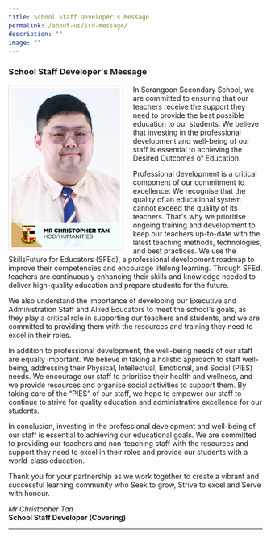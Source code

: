 ```yaml
---
title: School Staff Developer's Message
permalink: /about-us/ssd-message/
description: ""
image: ""
---
```

### School Staff Developer's Message

<img src="/images/mr%20christopher%20tan.png" style="width:215px; height:315px; margin-right:20px; border:0.5px solid Gainsboro; padding: 5px" align="Left">


In Serangoon Secondary School, we are committed to ensuring that our teachers receive the support they need to provide the best possible education to our students. We believe that investing in the professional development and well-being of our staff is essential to achieving the Desired Outcomes of Education.

Professional development is a critical component of our commitment to excellence. We recognise that the quality of an educational system cannot exceed the quality of its teachers. That's why we prioritise ongoing training and development to keep our teachers up-to-date with the latest teaching methods, technologies, and best practices.  We use the SkillsFuture for Educators (SFEd), a professional development roadmap to improve their competencies and encourage lifelong learning. Through SFEd, teachers are continuously enhancing their skills and knowledge needed to deliver high-quality education and prepare students for the future.

We also understand the importance of developing our Executive and Administration Staff and Allied Educators to meet the school's goals, as they play a critical role in supporting our teachers and students, and we are committed to providing them with the resources and training they need to excel in their roles.

In addition to professional development, the well-being needs of our staff are equally important.  We believe in taking a holistic approach to staff well-being, addressing their Physical, Intellectual, Emotional, and Social (PIES) needs. We encourage our staff to prioritise their health and wellness, and we provide resources  and organise social activities to support them. By taking care of the “PIES” of our staff, we hope to empower our staff to continue to strive for quality education and administrative excellence for our students.

In conclusion, investing in the professional development and well-being of our staff is essential to achieving our educational goals. We are committed to providing our teachers and non-teaching staff with the resources and support they need to excel in their roles and provide our students with a world-class education.

Thank you for your partnership as we work together to create a vibrant and successful learning community who Seek to grow, Strive to excel and Serve with honour.

*Mr Christopher Tan*
<br>**School Staff Developer (Covering)**

<hr>